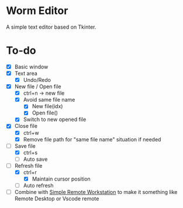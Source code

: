 # Worm Editor
A simple text editor based on Tkinter.

# To-do
- [x] Basic window
- [x] Text area
    - [x] Undo/Redo
- [x] New file / Open file
    - [x] ctrl+n -> new file
    - [x] Avoid same file name
        - [x] New file(idx)
        - [x] Open file()
    - [x] Switch to new opened file
- [x] Close file
    - [x] ctrl+w
    - [x] Remove file path for "same file name" situation if needed
- [ ] Save file
    - [x] ctrl+s
    - [ ] Auto save
- [ ] Refresh file
    - [x] ctrl+r
        - [x] Maintain cursor position
    - [ ] Auto refresh
- [ ] Combine with [Simple Remote Workstation](https://github.com/luckyjp6/Simple-remote-workstation) to make it something like Remote Desktop or Vscode remote